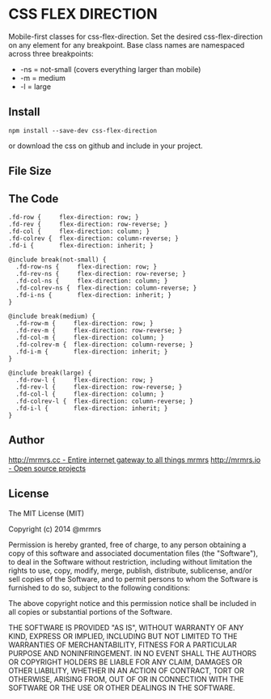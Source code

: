 # CSS FLEX DIRECTION

  Mobile-first classes for css-flex-direction.
  Set the desired css-flex-direction on any element for any breakpoint.
  Base class names are namespaced across three breakpoints:

*  -ns = not-small (covers everything larger than mobile)
*  -m  = medium
*  -l  = large

## Install
```
npm install --save-dev css-flex-direction
```
or download the css on github and include in your project.

## File Size


## The Code
```
.fd-row {     flex-direction: row; }
.fd-rev {     flex-direction: row-reverse; }
.fd-col {     flex-direction: column; }
.fd-colrev {  flex-direction: column-reverse; }
.fd-i {       flex-direction: inherit; }

@include break(not-small) {
  .fd-row-ns {     flex-direction: row; }
  .fd-rev-ns {     flex-direction: row-reverse; }
  .fd-col-ns {     flex-direction: column; }
  .fd-colrev-ns {  flex-direction: column-reverse; }
  .fd-i-ns {       flex-direction: inherit; }
}

@include break(medium) {
  .fd-row-m {     flex-direction: row; }
  .fd-rev-m {     flex-direction: row-reverse; }
  .fd-col-m {     flex-direction: column; }
  .fd-colrev-m {  flex-direction: column-reverse; }
  .fd-i-m {       flex-direction: inherit; }
}

@include break(large) {
  .fd-row-l {     flex-direction: row; }
  .fd-rev-l {     flex-direction: row-reverse; }
  .fd-col-l {     flex-direction: column; }
  .fd-colrev-l {  flex-direction: column-reverse; }
  .fd-i-l {       flex-direction: inherit; }
}

```

## Author

[http://mrmrs.cc - Entire internet gateway to all things mrmrs](http://mrmrs.cc)
[http://mrmrs.io - Open source projects](http://mrmrs.io)

## License

The MIT License (MIT)

Copyright (c) 2014 @mrmrs

Permission is hereby granted, free of charge, to any person obtaining a copy
of this software and associated documentation files (the "Software"), to deal
in the Software without restriction, including without limitation the rights
to use, copy, modify, merge, publish, distribute, sublicense, and/or sell
copies of the Software, and to permit persons to whom the Software is
furnished to do so, subject to the following conditions:

The above copyright notice and this permission notice shall be included in
all copies or substantial portions of the Software.

THE SOFTWARE IS PROVIDED "AS IS", WITHOUT WARRANTY OF ANY KIND, EXPRESS OR
IMPLIED, INCLUDING BUT NOT LIMITED TO THE WARRANTIES OF MERCHANTABILITY,
FITNESS FOR A PARTICULAR PURPOSE AND NONINFRINGEMENT. IN NO EVENT SHALL THE
AUTHORS OR COPYRIGHT HOLDERS BE LIABLE FOR ANY CLAIM, DAMAGES OR OTHER
LIABILITY, WHETHER IN AN ACTION OF CONTRACT, TORT OR OTHERWISE, ARISING FROM,
OUT OF OR IN CONNECTION WITH THE SOFTWARE OR THE USE OR OTHER DEALINGS IN
THE SOFTWARE.

